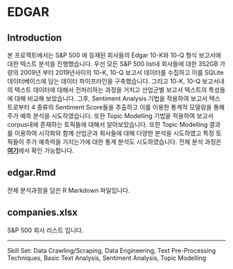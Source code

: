 # EDGAR

## Introduction

본 프로젝트에서는 S&P 500 에 등재된 회사들의 Edgar 10-K와 10-Q 형식 보고서에대한 텍스트 분석을 진행했습니다. 우선 모든 S&P 500 list내 회사들에 대한 352GB 가량의 2009년 부터 2019년사이의 10-K, 10-Q 보고서 데이터를 수집하고 이를 SQLite 데이터베이스에 담는 데이터 파이프라인을 구축했습니다. 그리고 10-K, 10-Q 보고서내의 텍스트 데이터에 대해서 전처리하는 과정을 거치고 산업군별 보고서 텍스트의 특성들에 대해 비교해 보았습니다. 그후, Sentiment Analysis 기법을 적용하여 보고서 텍스트로부터 4 종류의 Sentiment Score들을 추출하고 이를 이용한 통계적 모델링을 통해 주가 예측 분석을 시도하였습니다. 또한 Topic Modelling 기법을 적용하여 보고서 corpus내에 존재하는 토픽들에 대해서 알아보았습니다. 또한 Topic Modelling 결과를 이용하여 시각화와 함께 산업군과 회사들에 대해 다양한 분석을 시도하였고 특정 토픽들이 주가 예측력을 가지는가에 대한 통계 분석도 시도하였습니다. 전체 분석 과정은 [**여기**](https://sakjung.github.io/edgar)에서 확인 가능합니다.

## edgar.Rmd

전체 분석과정을 담은 R Markdown 파일입니다.

## companies.xlsx

 S&P 500 회사 리스트 입니다.

---------

Skill Set: Data Crawling/Scraping, Data Engineering, Text Pre-Processing Techniques, Basic Text Analysis, Sentiment Analysis, Topic Modelling
